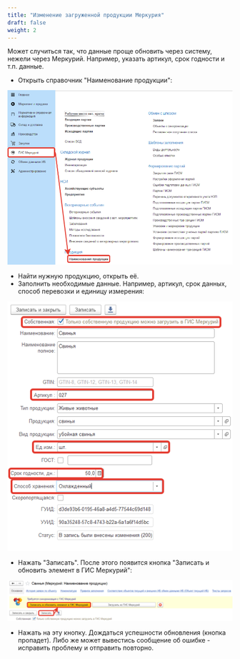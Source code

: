 ```yaml
---
title: "Изменение загруженной продукции Меркурия"
draft: false
weight: 2
---
```


Может случиться так, что данные проще обновить через систему, нежели через Меркурий. Например, указать артикул, срок годности и т.п. данные.

- Открыть справочник "Наименование продукции":

![1](1.png)

- Найти нужную продукцию, открыть её.
- Заполнить необходимые данные. Например, артикул, срок данных, способ перевозки и единицу измерения:

![2](2.png)

- Нажать "Записать". После этого появится кнопка "Записать и обновить элемент в ГИС Меркурий":

![3](3.png)

- Нажать на эту кнопку. Дождаться успешности обновления (кнопка пропадет). Либо же может вывестись сообщение об ошибке - исправить проблему и отправить повторно.

